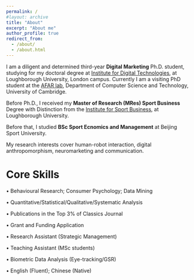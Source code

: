 ```yaml
---
permalink: /
#layout: archive
title: "About"
excerpt: "About me"
author_profile: true
redirect_from:
  - /about/
  - /about.html
---
```


I am a diligent and determined third-year **Digital Marketing** Ph.D. student, studying for my doctoral degree at <a href="https://www.lborolondon.ac.uk/institutes/digital-technologies/">Institute for Digital Technologies</a>, at Loughborough University, London campus. Currently I am a visiting PhD student at the <a href="https://cambridge-afar.github.io/">AFAR lab</a>, Department of Computer Science and Technology, University of Cambridge.  

Before Ph.D., I received my **Master of Research (MRes) Sport Business** Degree with Distinction from the <a href="https://www.lborolondon.ac.uk/institutes/sport-business/">Institute for Sport Business</a>, at Loughborough University. 

Before that, I studied **BSc Sport Ecnomics and Management** at Beijing Sport University.

My research interests cover  human-robot interaction, digital anthropomorphism, neuromarketing and communication. 

# Core Skills
•	Behavioural Research; Consumer Psychology; Data Mining

•	Quantitative/Statistical/Qualitative/Systematic Analysis   

•	Publications in the Top 3% of Classics Journal 

•	Grant and Funding Application                  

•	Research Assistant (Strategic Management)

•	Teaching Assistant (MSc students) 

•	Biometric Data Analysis (Eye-tracking/GSR)

•	English (Fluent); Chinese (Native)
